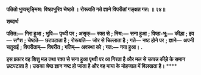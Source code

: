 **पतितो भुव्यसृङ्मिश्र: विष्ठाभूरिव चेष्टते ।** **रोरूयति गते ज्ञाने विपरीतां गङ्क्षत गत: ॥ २४॥** 

**शब्दार्थ** 

**पतित:—** **गिरा हुआ** **; भुवि—** **पृथ्वी पर** **; असृक्—** **रक्त से** **; मिश्र:—** **सना हुआ** **; विष्ठा-भू:—** **कीड़ा** **; इव—** **स²श** **;** **चेष्टते—** **छटपटाता है** **; रोरूयति—** **जोर से चिल्लाता है** **; गते—** **नष्ट होने पर** **; ज्ञाने—** **अपनी चतुराई** **; विपरीताम्—** **विपरीत** **; गतिम्—** **अवस्था को** **; गत:—** **गया हुआ।** **.** 

**इस प्रकार वह शिशु मल तथा रक्त से सना हुआ पृथ्वी पर आ गिरता है और मल से** **उत्पन्न कीड़े के समान छटपटाता है। उसका श्रेष्ठ ज्ञान नष्ट हो जाता है और वह माया के** **मोहजाल में विलखता है।** **** 